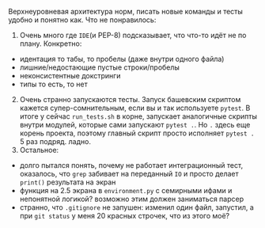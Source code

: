 Верхнеуровневая архитектура норм, писать новые команды и тесты удобно и понятно как.
Что не понравилось:
1) Очень много где `IDE`(и PEP-8) подсказывает, что что-то идёт не по плану. Конкретно: 
* идентация то табы, то пробелы (даже внутри одного файла)
* лишние/недостающие пустые строки/пробелы
* неконсистентные докстринги
* типы то есть, то нет
2) Очень странно запускаются тесты. Запуск башевским скриптом кажется супер-сомнительным, если вы и так используете `pytest`.
В итоге у сейчас `run_tests.sh` в корне, запускает аналогичные скрипты внутри модулей, которые сами запускают `pytest .`.
Но `.` здесь еще корень проекта, поэтому главный скрипт просто исполняет `pytest .` 5 раз подряд. ладно.
3) Остальное:
* долго пытался понять, почему не работает интеграционный тест, оказалось, что `grep` забивает на переданный `IO` и просто делает `print()` результата на экран
* функция на 2.5 экрана в `environment.py` с семирными ифами и непонятной логикой? возможно этим должен заниматься парсер
* странно, что `.gitignore` не запушен: изменил один файл, запустил, а при `git status` у меня 20 красных строчек, что из этого моё?
